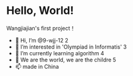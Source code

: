 # Hello, World!
Wangjiajian's first project！


- 👋 Hi, I’m @9-wjj-12
2
- 👀 I’m interested in 'Olympiad in Informatis'
3
- 🌱 I’m currently learning algorithm
4
- 💞️ We are the world, we are the childre
5
- 📫 made in China

